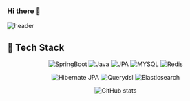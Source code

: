 ### Hi there 👋

![header](https://capsule-render.vercel.app/api?type=waving&color=auto&height=300&section=header&text=HwangHarim&fontSize=90&animation=fadeIn&&descAlignY=51&descAlign=62)

## 📱 Tech Stack 

<div align="center">
    <p>
      <img src="https://img.shields.io/badge/SpringBoot-%236DB33F.svg?style=for-the-badge&logo=Spring Boot&logoColor=white" alt="SpringBoot"/>
      <img src="https://img.shields.io/badge/java-%23ED8B00.svg?style=for-the-badge&logo=java&logoColor=white" alt="Java"/>
      <img src="https://img.shields.io/badge/jpa-%230095D5.svg?style=for-the-badge&logo=JPA&logoColor=white" alt="JPA"/>
      <img src="https://img.shields.io/badge/mysql-%2300f.svg?style=for-the-badge&logo=mysql&logoColor=white" alt="MYSQL"/>
      <img src="https://img.shields.io/badge/redis-%23DD0031.svg?style=for-the-badge&logo=redis&logoColor=white" alt="Redis"/>
    </p>
    <p>
      <img src="https://img.shields.io/badge/Hibernate JPA-A6A9AA?style=for-the-badge&logo=Hibernate&logoColor=white" alt="Hibernate JPA"/>
      <img src="https://img.shields.io/badge/Querydsl-%236929C4.svg?style=for-the-badge&logo=Qiskit&logoColor=white" alt="Querydsl"/>
      <img src="https://img.shields.io/badge/-ElasticSearch-005571?style=for-the-badge&logo=elasticsearch" alt="Elasticsearch"/>
    </p>
  
![GitHub stats](https://github-readme-stats.vercel.app/api?username=HwangHarim&show_icons=true)  
